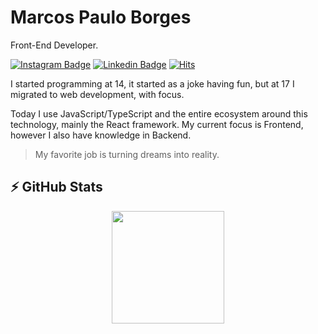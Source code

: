 # Marcos Paulo Borges

Front-End Developer.
 
[![Instagram Badge](https://img.shields.io/badge/-@eumarcosborgs-008E79?style=flat-square&labelColor=008E79&logo=instagram&logoColor=white&link=https://instagram.com/eumarcosborgs)](https://instagram.com/eumarcosborgs) 
[![Linkedin Badge](https://img.shields.io/badge/-Marcos%20Paulo-008E79?style=flat-square&logo=Linkedin&logoColor=white&link=https://www.linkedin.com/in/eumarcosborgs/)](https://www.linkedin.com/in/eumarcosborgs/) 
[![Hits](https://hits.seeyoufarm.com/api/count/incr/badge.svg?url=https%3A%2F%2Fgithub.com%2Feumarcosborgs%2Fhit-counter&count_bg=%23008E79&title_bg=%23555555&icon=&icon_color=%23E7E7E7&title=Views&edge_flat=false)](https://hits.seeyoufarm.com)


I started programming at 14, it started as a joke having fun, but at 17 I migrated to web development, with focus.

Today I use JavaScript/TypeScript and the entire ecosystem around this technology, mainly the React framework. My current focus is Frontend, however I also have knowledge in Backend.


> My favorite job is turning dreams into reality.

## ⚡ GitHub Stats

<div align="center">
  <a href="https://github.com/eumarcosborgs">
  <img height="180em" src="https://github-readme-stats.vercel.app/api/top-langs/?username=eumarcosborgs&layout=compact&langs_count=7&theme=dracula"/>
</div>
